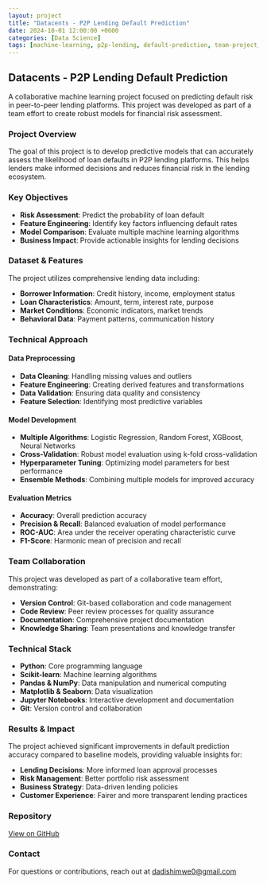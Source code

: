 ```yaml
---
layout: project
title: "Datacents - P2P Lending Default Prediction"
date: 2024-10-01 12:00:00 +0600
categories: [Data Science]
tags: [machine-learning, p2p-lending, default-prediction, team-project, financial-analytics]
---
```


## Datacents - P2P Lending Default Prediction

A collaborative machine learning project focused on predicting default risk in peer-to-peer lending platforms. This project was developed as part of a team effort to create robust models for financial risk assessment.

### Project Overview

The goal of this project is to develop predictive models that can accurately assess the likelihood of loan defaults in P2P lending platforms. This helps lenders make informed decisions and reduces financial risk in the lending ecosystem.

### Key Objectives

- **Risk Assessment**: Predict the probability of loan default
- **Feature Engineering**: Identify key factors influencing default rates
- **Model Comparison**: Evaluate multiple machine learning algorithms
- **Business Impact**: Provide actionable insights for lending decisions

### Dataset & Features

The project utilizes comprehensive lending data including:

- **Borrower Information**: Credit history, income, employment status
- **Loan Characteristics**: Amount, term, interest rate, purpose
- **Market Conditions**: Economic indicators, market trends
- **Behavioral Data**: Payment patterns, communication history

### Technical Approach

#### Data Preprocessing
- **Data Cleaning**: Handling missing values and outliers
- **Feature Engineering**: Creating derived features and transformations
- **Data Validation**: Ensuring data quality and consistency
- **Feature Selection**: Identifying most predictive variables

#### Model Development
- **Multiple Algorithms**: Logistic Regression, Random Forest, XGBoost, Neural Networks
- **Cross-Validation**: Robust model evaluation using k-fold cross-validation
- **Hyperparameter Tuning**: Optimizing model parameters for best performance
- **Ensemble Methods**: Combining multiple models for improved accuracy

#### Evaluation Metrics
- **Accuracy**: Overall prediction accuracy
- **Precision & Recall**: Balanced evaluation of model performance
- **ROC-AUC**: Area under the receiver operating characteristic curve
- **F1-Score**: Harmonic mean of precision and recall

### Team Collaboration

This project was developed as part of a collaborative team effort, demonstrating:

- **Version Control**: Git-based collaboration and code management
- **Code Review**: Peer review processes for quality assurance
- **Documentation**: Comprehensive project documentation
- **Knowledge Sharing**: Team presentations and knowledge transfer

### Technical Stack

- **Python**: Core programming language
- **Scikit-learn**: Machine learning algorithms
- **Pandas & NumPy**: Data manipulation and numerical computing
- **Matplotlib & Seaborn**: Data visualization
- **Jupyter Notebooks**: Interactive development and documentation
- **Git**: Version control and collaboration

### Results & Impact

The project achieved significant improvements in default prediction accuracy compared to baseline models, providing valuable insights for:

- **Lending Decisions**: More informed loan approval processes
- **Risk Management**: Better portfolio risk assessment
- **Business Strategy**: Data-driven lending policies
- **Customer Experience**: Fairer and more transparent lending practices

### Repository

[View on GitHub](https://github.com/MIT-Emerging-Talent/ET6-CDSP-group-15-repo.git)

### Contact

For questions or contributions, reach out at [dadishimwe0@gmail.com](mailto:dadishimwe0@gmail.com) 